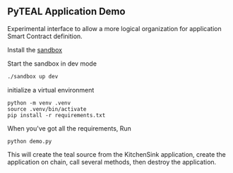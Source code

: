 PyTEAL Application Demo
------------------------

Experimental interface to allow a more logical organization for application Smart Contract definition.

Install the [sandbox](https://github.com/algorand/sandbox)

Start the sandbox in dev mode
```sh
./sandbox up dev
```

initialize a virtual environment
```
python -m venv .venv
source .venv/bin/activate
pip install -r requirements.txt
```

When you've got all the requirements, Run
```
python demo.py
```

This will create the teal source from the KitchenSink application, create the application on chain, call several methods, then destroy the application.